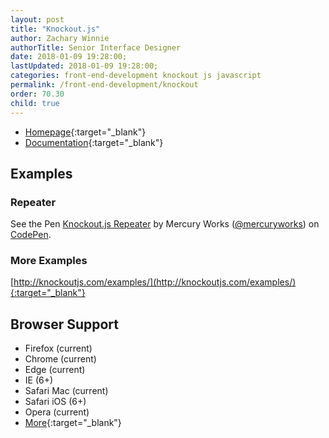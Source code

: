 ```yaml
---
layout: post
title: "Knockout.js"
author: Zachary Winnie
authorTitle: Senior Interface Designer
date: 2018-01-09 19:28:00;
lastUpdated: 2018-01-09 19:28:00;
categories: front-end-development knockout js javascript
permalink: /front-end-development/knockout
order: 70.30
child: true
---
```


* [Homepage](http://knockoutjs.com/){:target="_blank"}
* [Documentation](http://knockoutjs.com/documentation/introduction.html){:target="_blank"}

## Examples

### Repeater

<p data-height="350" data-theme-id="dark" data-slug-hash="rpdQNJ" data-default-tab="html,result" data-user="mercuryworks" data-embed-version="2" data-pen-title="Knockout.js Repeater" class="codepen">See the Pen <a href="https://codepen.io/mercuryworks/pen/rpdQNJ/">Knockout.js Repeater</a> by Mercury Works (<a href="https://codepen.io/mercuryworks">@mercuryworks</a>) on <a href="https://codepen.io">CodePen</a>.</p>
<script async src="https://production-assets.codepen.io/assets/embed/ei.js"></script>

### More Examples

[http://knockoutjs.com/examples/](http://knockoutjs.com/examples/){:target="_blank"}

## Browser Support

* Firefox (current)
* Chrome (current)
* Edge (current)
* IE (6+)
* Safari Mac (current)
* Safari iOS (6+)
* Opera (current)
* [More](http://knockoutjs.com/documentation/browser-support.html){:target="_blank"}